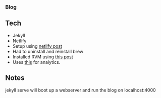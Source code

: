 ### Blog

## Tech
- Jekyll
- Netlify
- Setup using [netlify post](https://www.netlify.com/blog/2020/04/02/a-step-by-step-guide-jekyll-4.0-on-netlify/)
- Had to uninstall and reinstall brew
- Installed RVM using [this post](https://usabilityetc.com/articles/ruby-on-mac-os-x-with-rvm/)
- Uses [this](https://github.com/hendrikschneider/jekyll-analytics) for analytics.
## Notes
jekyll serve will boot up a webserver and run the blog on localhost:4000
